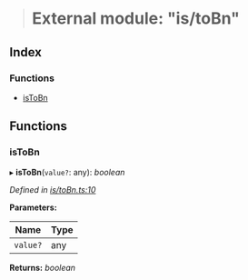 > # External module: "is/toBn"

## Index

### Functions

* [isToBn](_is_tobn_.md#istobn)

## Functions

###  isToBn

▸ **isToBn**(`value?`: any): *boolean*

*Defined in [is/toBn.ts:10](https://github.com/polkadot-js/common/blob/4308722/packages/util/src/is/toBn.ts#L10)*

**Parameters:**

Name | Type |
------ | ------ |
`value?` | any |

**Returns:** *boolean*
